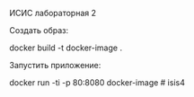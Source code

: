 ИСИС лабораторная 2

Создать образ:

docker build -t docker-image .

Запустить приложение:

docker run -ti -p 80:8080 docker-image
#   i s i s 4  
 